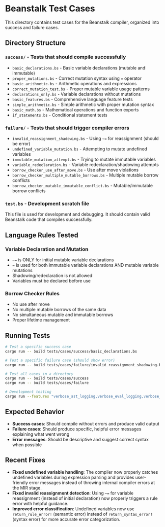 # Beanstalk Test Cases

This directory contains test cases for the Beanstalk compiler, organized into success and failure cases.

## Directory Structure

### `success/` - Tests that should compile successfully
- `basic_declarations.bs` - Basic variable declarations (mutable and immutable)
- `proper_mutations.bs` - Correct mutation syntax using `=` operator
- `basic_arithmetic.bs` - Arithmetic operations and expressions
- `correct_mutation_test.bs` - Proper mutable variable usage patterns
- `declarations_only.bs` - Variable declarations without mutations
- `basic_features.bs` - Comprehensive language feature tests
- `simple_arithmetic.bs` - Simple arithmetic with proper mutation syntax
- `basic_math.bs` - Mathematical operations and function exports
- `if_statements.bs` - Conditional statement tests

### `failure/` - Tests that should trigger compiler errors
- `invalid_reassignment_shadowing.bs` - Using `~=` for reassignment (should be error)
- `undefined_variable_mutation.bs` - Attempting to mutate undefined variables
- `immutable_mutation_attempt.bs` - Trying to mutate immutable variables
- `variable_redeclaration.bs` - Variable redeclaration/shadowing attempts
- `borrow_checker_use_after_move.bs` - Use after move violations
- `borrow_checker_multiple_mutable_borrows.bs` - Multiple mutable borrow conflicts
- `borrow_checker_mutable_immutable_conflict.bs` - Mutable/immutable borrow conflicts

### `test.bs` - Development scratch file
This file is used for development and debugging. It should contain valid Beanstalk code that compiles successfully.

## Language Rules Tested

### Variable Declaration and Mutation
- `~=` is ONLY for initial mutable variable declarations
- `=` is used for both immutable variable declarations AND mutable variable mutations
- Shadowing/redeclaration is not allowed
- Variables must be declared before use

### Borrow Checker Rules
- No use after move
- No multiple mutable borrows of the same data
- No simultaneous mutable and immutable borrows
- Proper lifetime management

## Running Tests

```bash
# Test a specific success case
cargo run -- build tests/cases/success/basic_declarations.bs

# Test a specific failure case (should show error)
cargo run -- build tests/cases/failure/invalid_reassignment_shadowing.bs

# Test all cases in a directory
cargo run -- build tests/cases/success
cargo run -- build tests/cases/failure

# Development testing
cargo run --features "verbose_ast_logging,verbose_eval_logging,verbose_codegen_logging,detailed_timers" -- build tests/cases/test.bs
```

## Expected Behavior

- **Success cases**: Should compile without errors and produce valid output
- **Failure cases**: Should produce specific, helpful error messages explaining what went wrong
- **Error messages**: Should be descriptive and suggest correct syntax when possible

## Recent Fixes

- **Fixed undefined variable handling**: The compiler now properly catches undefined variables during expression parsing and provides user-friendly error messages instead of throwing internal compiler errors at the MIR stage.
- **Fixed invalid reassignment detection**: Using `~=` for variable reassignment (instead of initial declaration) now properly triggers a rule error with helpful guidance.
- **Improved error classification**: Undefined variables now use `return_rule_error!` (semantic error) instead of `return_syntax_error!` (syntax error) for more accurate error categorization.